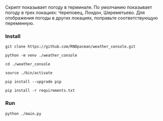 Скрипт показывает погоду в терминале.
По умолчанию показывает погоду в трех локациях: Череповец, Лондон, Шереметьево.
Для отображения погоды в других локациях, поправьте соответствующую переменную.


### Install

```
git clone https://github.com/RNDpacman/weather_console.git
```

```
python -m venv ./weather_console
```

```
cd ./weather_console
```

```
source ./bin/activate
```

```
pip install --upgrade pip
```

```
pip install -r requirements.txt
```

### Run

```
python ./main.py
```

